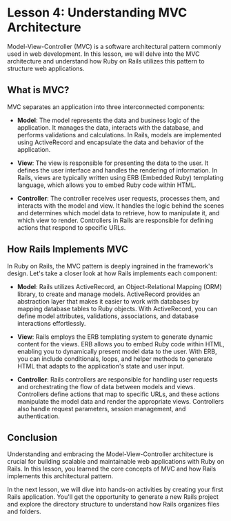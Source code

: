 # Lesson 4: Understanding MVC Architecture

Model-View-Controller (MVC) is a software architectural pattern commonly used in web development. In this lesson, we will delve into the MVC architecture and understand how Ruby on Rails utilizes this pattern to structure web applications.

## What is MVC?

MVC separates an application into three interconnected components:

- **Model**: The model represents the data and business logic of the application. It manages the data, interacts with the database, and performs validations and calculations. In Rails, models are implemented using ActiveRecord and encapsulate the data and behavior of the application.

- **View**: The view is responsible for presenting the data to the user. It defines the user interface and handles the rendering of information. In Rails, views are typically written using ERB (Embedded Ruby) templating language, which allows you to embed Ruby code within HTML.

- **Controller**: The controller receives user requests, processes them, and interacts with the model and view. It handles the logic behind the scenes and determines which model data to retrieve, how to manipulate it, and which view to render. Controllers in Rails are responsible for defining actions that respond to specific URLs.

## How Rails Implements MVC

In Ruby on Rails, the MVC pattern is deeply ingrained in the framework's design. Let's take a closer look at how Rails implements each component:

- **Model**: Rails utilizes ActiveRecord, an Object-Relational Mapping (ORM) library, to create and manage models. ActiveRecord provides an abstraction layer that makes it easier to work with databases by mapping database tables to Ruby objects. With ActiveRecord, you can define model attributes, validations, associations, and database interactions effortlessly.

- **View**: Rails employs the ERB templating system to generate dynamic content for the views. ERB allows you to embed Ruby code within HTML, enabling you to dynamically present model data to the user. With ERB, you can include conditionals, loops, and helper methods to generate HTML that adapts to the application's state and user input.

- **Controller**: Rails controllers are responsible for handling user requests and orchestrating the flow of data between models and views. Controllers define actions that map to specific URLs, and these actions manipulate the model data and render the appropriate views. Controllers also handle request parameters, session management, and authentication.

## Conclusion

Understanding and embracing the Model-View-Controller architecture is crucial for building scalable and maintainable web applications with Ruby on Rails. In this lesson, you learned the core concepts of MVC and how Rails implements this architectural pattern.

In the next lesson, we will dive into hands-on activities by creating your first Rails application. You'll get the opportunity to generate a new Rails project and explore the directory structure to understand how Rails organizes files and folders.
